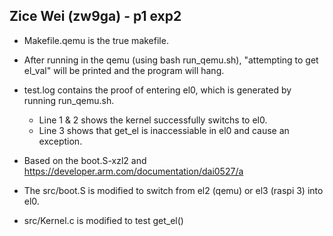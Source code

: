 
## Zice Wei (zw9ga) - p1 exp2

- Makefile.qemu is the true makefile.
- After running in the qemu (using bash run_qemu.sh), "attempting to get el_val" will be printed and the program will hang.

- test.log contains the proof of entering el0, which is generated by running run_qemu.sh.
  - Line 1 & 2 shows the kernel successfully switchs to el0.
  - Line 3 shows that get_el is inaccessiable in el0 and cause an exception.

- Based on the boot.S-xzl2 and https://developer.arm.com/documentation/dai0527/a
- The src/boot.S is modified to switch from el2 (qemu) or el3 (raspi 3) into el0.

- src/Kernel.c is modified to test get_el()

